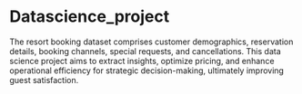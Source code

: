 # Datascience_project
The resort booking dataset comprises customer demographics, reservation details, booking channels, special requests, and cancellations. This data science project aims to extract insights, optimize pricing, and enhance operational efficiency for strategic decision-making, ultimately improving guest satisfaction.
